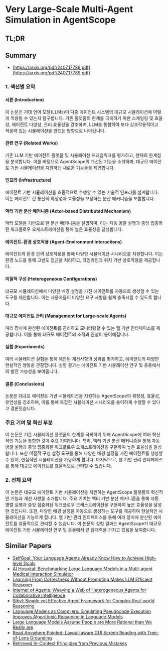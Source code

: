 # Very Large-Scale Multi-Agent Simulation in AgentScope
## TL;DR
## Summary
- [https://arxiv.org/pdf/2407.17789.pdf](https://arxiv.org/pdf/2407.17789.pdf)

### 1. 섹션별 요약

#### 서론 (Introduction)
이 논문은 거대 언어 모델(LLMs)이 다중 에이전트 시스템의 대규모 시뮬레이션에 어떻게 적용될 수 있는지 탐구합니다. 기존 플랫폼의 한계를 극복하기 위한 스케일링 및 효율성, 에이전트 다양성, 관리 효율성을 강조하며, LLM을 통합하여 보다 상호작용적이고 적응력 있는 시뮬레이션을 만드는 방향으로 나아갑니다.

#### 관련 연구 (Related Works)
기존 LLM 기반 에이전트 플랫폼 및 시뮬레이션 프레임워크를 평가하고, 현재의 한계점을 분석합니다. 이를 바탕으로 AgentScope의 개선된 기능을 소개하며, 대규모 에이전트 기반 시뮬레이션을 지원하는 새로운 기능들을 제안합니다.

#### 인프라 (Infrastructure)
에이전트 기반 시뮬레이션을 효율적으로 수행할 수 있는 기술적 인프라를 설계합니다. 이는 에이전트 간 통신의 확장성과 효율성을 보장하는 분산 메커니즘을 포함합니다.

#### 액터 기반 분산 메커니즘 (Actor-based Distributed Mechanism)
액터 모델을 기반으로 한 분산 메커니즘을 설명하며, 이는 자동 병렬 실행과 중앙 집중화된 워크플로우 오케스트레이션을 통해 높은 효율성을 달성합니다.

#### 에이전트-환경 상호작용 (Agent-Environment Interactions)
에이전트와 환경 간의 상호작용을 통해 다양한 시뮬레이션 시나리오를 지원합니다. 이는 환경 노드를 통해 고빈도 접근을 처리하고, 타임라인과 위치 기반 상호작용을 제공합니다.

#### 이질적 구성 (Heterogeneous Configurations)
대규모 시뮬레이션에서 다양한 배경 설정을 가진 에이전트를 자동으로 생성할 수 있는 도구를 제안합니다. 이는 사용자들이 다양한 요구 사항을 쉽게 충족시킬 수 있도록 합니다.

#### 대규모 에이전트 관리 (Management for Large-scale Agents)
여러 장치에 분산된 에이전트를 관리하고 모니터링할 수 있는 웹 기반 인터페이스를 제공합니다. 이를 통해 대규모 에이전트의 조직과 관찰이 용이해집니다.

#### 실험 (Experiments)
여러 시뮬레이션 실험을 통해 제안된 개선사항의 성과를 평가하고, 에이전트의 다양한 현실적인 행동을 관찰합니다. 실험 결과는 에이전트 기반 시뮬레이션 연구 및 응용에서의 발전 가능성을 보여줍니다.

#### 결론 (Conclusions)
논문은 대규모 에이전트 기반 시뮬레이션을 지원하는 AgentScope의 확장성, 효율성, 유연성을 강조하며, 이를 통해 복잡한 시뮬레이션 시나리오를 용이하게 수행할 수 있다고 결론짓습니다.

### 주요 기여 및 혁신 부분
이 논문은 기존 시뮬레이션 플랫폼의 한계를 극복하기 위해 AgentScope에 여러 혁신적인 기능을 통합한 것이 주요 기여입니다. 특히, 액터 기반 분산 메커니즘을 통해 자동 병렬 실행과 중앙 집중화된 워크플로우 오케스트레이션을 구현하여 높은 효율성을 달성합니다. 또한 이질적 구성 설정 도구를 통해 다양한 배경 설정을 가진 에이전트를 생성할 수 있어, 현실적인 시뮬레이션을 가능하게 합니다. 마지막으로, 웹 기반 관리 인터페이스를 통해 대규모 에이전트를 효율적으로 관리할 수 있습니다.

### 2. 전체 요약
이 논문은 대규모 에이전트 기반 시뮬레이션을 지원하는 AgentScope 플랫폼의 혁신적인 기능과 개선 사항을 소개합니다. 주요 기여는 액터 기반 분산 메커니즘을 통해 자동 병렬 실행과 중앙 집중화된 워크플로우 오케스트레이션을 구현하여 높은 효율성을 달성한 것입니다. 또한, 다양한 배경 설정을 자동으로 생성하는 도구를 제공하여 현실적인 시뮬레이션을 가능하게 합니다. 웹 기반 관리 인터페이스를 통해 여러 장치에 분산된 에이전트를 효율적으로 관리할 수 있습니다. 이 논문의 실험 결과는 AgentScope가 대규모 에이전트 기반 시뮬레이션 연구 및 응용에서 큰 잠재력을 가지고 있음을 보여줍니다.

## Similar Papers
- [SelfGoal: Your Language Agents Already Know How to Achieve High-level Goals](2406.04784.md)
- [AI Hospital: Benchmarking Large Language Models in a Multi-agent Medical Interaction Simulator](2402.09742.md)
- [Learning From Correctness Without Prompting Makes LLM Efficient Reasoner](2403.19094.md)
- [Internet of Agents: Weaving a Web of Heterogeneous Agents for Collaborative Intelligence](2407.07061.md)
- [Sibyl: Simple yet Effective Agent Framework for Complex Real-world Reasoning](2407.10718.md)
- [Language Models as Compilers: Simulating Pseudocode Execution Improves Algorithmic Reasoning in Language Models](2404.02575.md)
- [Large Language Models Assume People are More Rational than We Really are](2406.17055.md)
- [Read Anywhere Pointed: Layout-aware GUI Screen Reading with Tree-of-Lens Grounding](2406.19263.md)
- [Retrieved In-Context Principles from Previous Mistakes](2407.05682.md)
